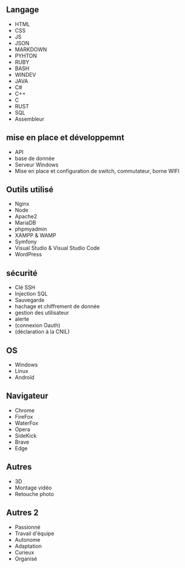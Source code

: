 ## Langage
- HTML
- CSS
- JS
- JSON
- MARKDOWN
- PYHTON
- RUBY
- BASH
- WINDEV
- JAVA
- C#
- C++
- C
- RUST
- SQL
- Assembleur


## mise en place et développemnt
- API
- base de donnée
- Serveur Windows
- Mise en place et configuration de switch, commutateur, borne WIFI

## Outils utilisé
- Nginx
- Node
- Apache2
- MariaDB
- phpmyadmin
- XAMPP & WAMP
- Symfony
- Visual Studio & Visual Studio Code
- WordPress

## sécurité
- Clé SSH
- Injection SQL
- Sauvegarde
- hachage et chiffrement de donnée
- gestion des utilisateur
- alerte
- (connexion Oauth)
- (déclaration à la CNIL)

## OS
- Windows
- Linux
- Androïd

## Navigateur
- Chrome
- FireFox
- WaterFox
- Opera
- SideKick
- Brave
- Edge

## Autres
- 3D
- Montage vidéo
- Retouche photo

## Autres 2
- Passionné
- Travail d'équipe
- Autonome
- Adaptation
- Curieux
- Organisé